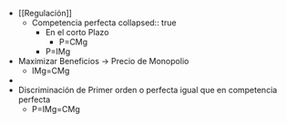 - [[Regulación]]
	- Competencia perfecta
	  collapsed:: true
		- En el corto Plazo
			- P=CMg
		- P=IMg
- Maximizar Beneficios →  Precio de Monopolio
	- IMg=CMg
-
- Discriminación de Primer orden o perfecta igual que en competencia perfecta
	- P=IMg=CMg